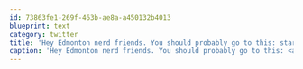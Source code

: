 ```yaml
---
id: 73863fe1-269f-463b-ae8a-a450132b4013
blueprint: text
category: twitter
title: 'Hey Edmonton nerd friends. You should probably go to this: startupedmonton.com/2012/01/startu…'
caption: 'Hey Edmonton nerd friends. You should probably go to this: <a href="http://www.startupedmonton.com/2012/01/startuphackathondetailsforattendees/" title="http://www.startupedmonton.com/2012/01/startuphackathondetailsforattendees/" class="link link_untco">startupedmonton.com/2012/01/startu…</a>'
---
```

